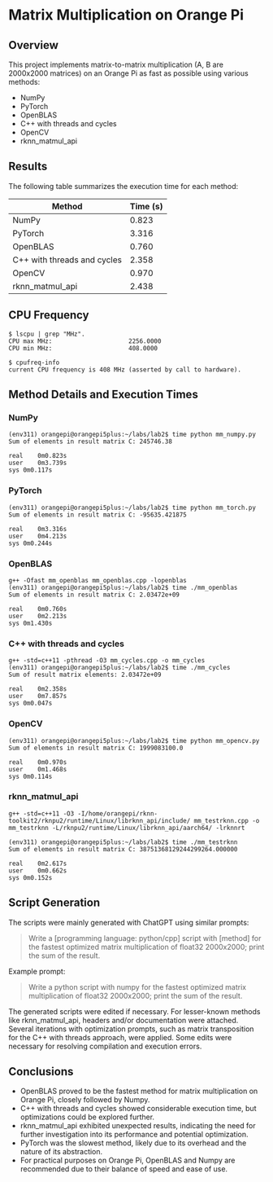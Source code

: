# Matrix Multiplication on Orange Pi

## Overview

This project implements matrix-to-matrix multiplication (A, B are 2000x2000 matrices) on an Orange Pi as fast as possible using various methods:
- NumPy
- PyTorch
- OpenBLAS
- C++ with threads and cycles
- OpenCV
- rknn_matmul_api

## Results

The following table summarizes the execution time for each method:

| Method                     | Time (s) |
|----------------------------|----------|
| NumPy                      | 0.823    |
| PyTorch                    | 3.316    |
| OpenBLAS                   | 0.760    |
| C++ with threads and cycles| 2.358    |
| OpenCV                     | 0.970    |
| rknn_matmul_api            | 2.438    |

## CPU Frequency

```shell
$ lscpu | grep "MHz".
CPU max MHz:                     2256.0000
CPU min MHz:                     408.0000

$ cpufreq-info
current CPU frequency is 408 MHz (asserted by call to hardware).
```

## Method Details and Execution Times

### NumPy
```shell
(env311) orangepi@orangepi5plus:~/labs/lab2$ time python mm_numpy.py 
Sum of elements in result matrix C: 245746.38

real	0m0.823s
user	0m3.739s
sys	0m0.117s
```

### PyTorch
```shell
(env311) orangepi@orangepi5plus:~/labs/lab2$ time python mm_torch.py 
Sum of elements in result matrix C: -95635.421875

real	0m3.316s
user	0m4.213s
sys	0m0.244s
```

### OpenBLAS
```shell
g++ -Ofast mm_openblas mm_openblas.cpp -lopenblas
(env311) orangepi@orangepi5plus:~/labs/lab2$ time ./mm_openblas 
Sum of elements in result matrix C: 2.03472e+09

real	0m0.760s
user	0m2.213s
sys	0m1.430s
```

### C++ with threads and cycles
```shell
g++ -std=c++11 -pthread -O3 mm_cycles.cpp -o mm_cycles
(env311) orangepi@orangepi5plus:~/labs/lab2$ time ./mm_cycles 
Sum of result matrix elements: 2.03472e+09

real	0m2.358s
user	0m7.857s
sys	0m0.047s

```

### OpenCV
```shell
(env311) orangepi@orangepi5plus:~/labs/lab2$ time python mm_opencv.py 
Sum of elements in result matrix C: 1999083100.0

real	0m0.970s
user	0m1.468s
sys	0m0.114s
```

### rknn_matmul_api
```shell
g++ -std=c++11 -O3 -I/home/orangepi/rknn-toolkit2/rknpu2/runtime/Linux/librknn_api/include/ mm_testrknn.cpp -o mm_testrknn -L/rknpu2/runtime/Linux/librknn_api/aarch64/ -lrknnrt

(env311) orangepi@orangepi5plus:~/labs/lab2$ time ./mm_testrknn 
Sum of elements in result matrix C: 38751368129244299264.000000

real	0m2.617s
user	0m0.662s
sys	0m0.152s
```

## Script Generation

The scripts were mainly generated with ChatGPT using similar prompts:

> Write a [programming language: python/cpp] script with [method] for the fastest optimized matrix multiplication of float32 2000x2000; print the sum of the result.

Example prompt:

> Write a python script with numpy for the fastest optimized matrix multiplication of float32 2000x2000; print the sum of the result.

The generated scripts were edited if necessary. For lesser-known methods like rknn_matmul_api, headers and/or documentation were attached. Several iterations with optimization prompts, such as matrix transposition for the C++ with threads approach, were applied. Some edits were necessary for resolving compilation and execution errors.


## Conclusions
- OpenBLAS proved to be the fastest method for matrix multiplication on Orange Pi, closely followed by Numpy.
- C++ with threads and cycles showed considerable execution time, but optimizations could be explored further.
- rknn_matmul_api exhibited unexpected results, indicating the need for further investigation into its performance and potential optimization.
- PyTorch was the slowest method, likely due to its overhead and the nature of its abstraction.
- For practical purposes on Orange Pi, OpenBLAS and Numpy are recommended due to their balance of speed and ease of use.
